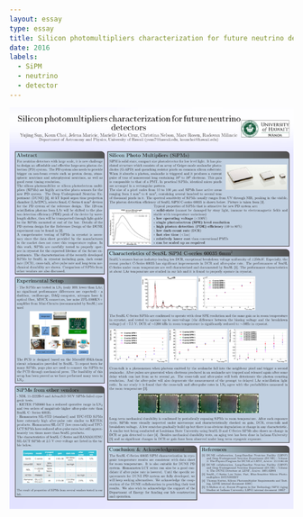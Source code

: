 ```yaml
---
layout: essay
type: essay
title: Silicon photomultipliers characterization for future neutrino detectors
date: 2016
labels:
  - SiPM
  - neutrino
  - detector
---
```


<img class="collaboration SiPM poster" src="../images/sipm_poster.pdf">
